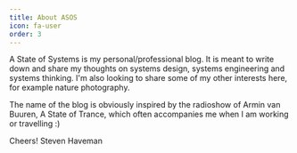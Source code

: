 ```yaml
---
title: About ASOS
icon: fa-user
order: 3
---
```


A State of Systems is my personal/professional blog. It is meant to write down and share my thoughts on systems design, systems engineering and systems thinking.
I'm also looking to share some of my other interests here, for example nature photography.

The name of the blog is obviously inspired by the radioshow of Armin van Buuren, A State of Trance, which often accompanies me when I am working or travelling :)

Cheers!
Steven Haveman
